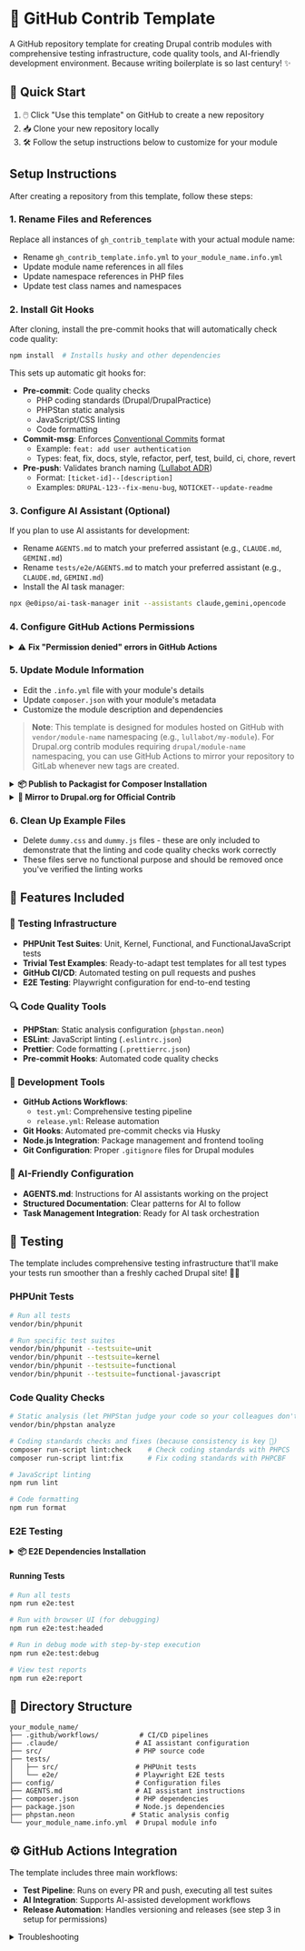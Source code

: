 # 🚀 GitHub Contrib Template

A GitHub repository template for creating Drupal contrib modules with comprehensive testing infrastructure, code quality tools, and AI-friendly development environment. Because writing boilerplate is so last century! ✨

## 🎯 Quick Start

1. 🖱️ Click "Use this template" on GitHub to create a new repository
2. 📥 Clone your new repository locally
3. 🛠️ Follow the setup instructions below to customize for your module

## Setup Instructions

After creating a repository from this template, follow these steps:

### 1. Rename Files and References

Replace all instances of `gh_contrib_template` with your actual module name:

- Rename `gh_contrib_template.info.yml` to `your_module_name.info.yml`
- Update module name references in all files
- Update namespace references in PHP files
- Update test class names and namespaces

### 2. Install Git Hooks

After cloning, install the pre-commit hooks that will automatically check code quality:

```bash
npm install  # Installs husky and other dependencies
```

This sets up automatic git hooks for:

- **Pre-commit**: Code quality checks
  - PHP coding standards (Drupal/DrupalPractice)
  - PHPStan static analysis
  - JavaScript/CSS linting
  - Code formatting
- **Commit-msg**: Enforces [Conventional Commits](https://www.conventionalcommits.org/) format
  - Example: `feat: add user authentication`
  - Types: feat, fix, docs, style, refactor, perf, test, build, ci, chore, revert
- **Pre-push**: Validates branch naming ([Lullabot ADR](https://architecture.lullabot.com/adr/20220920-git-branch-naming/))
  - Format: `[ticket-id]--[description]`
  - Examples: `DRUPAL-123--fix-menu-bug`, `NOTICKET--update-readme`

### 3. Configure AI Assistant (Optional)

If you plan to use AI assistants for development:

- Rename `AGENTS.md` to match your preferred assistant (e.g., `CLAUDE.md`, `GEMINI.md`)
- Rename `tests/e2e/AGENTS.md` to match your preferred assistant (e.g., `CLAUDE.md`, `GEMINI.md`)
- Install the AI task manager:

```bash
npx @e0ipso/ai-task-manager init --assistants claude,gemini,opencode
```

### 4. Configure GitHub Actions Permissions

<details>
<summary>⚠️ <strong>Fix "Permission denied" errors in GitHub Actions</strong></summary>

#### Quick Fix

Go to your repository **Settings** → **Actions** → **General** → **Workflow permissions**:

- Select **Read and write permissions**
- Check **Allow GitHub Actions to create and approve pull requests**
- Click **Save**

#### Alternative: Personal Access Token

1. Create a [Personal Access Token](https://github.com/settings/tokens/new?scopes=repo,workflow) with `repo` and `workflow` scopes
2. Add it to your repository: **Settings** → **Secrets** → **Actions** → **New repository secret**
   - Name: `GH_TOKEN`
   - Value: Your token
3. Update `.github/workflows/release.yml`:
   ```yaml
   env:
     GITHUB_TOKEN: ${{ secrets.GH_TOKEN }}
   ```

#### Best Practice: Service Accounts

For team projects, use a dedicated bot account ([Lullabot ADR reference](https://architecture.lullabot.com/adr/20220426-use-dedicated-accounts-service-integrations/)):

- Create a bot GitHub account (e.g., `your-project-bot`)
- Add it as a collaborator with write permissions
- Use its PAT for automated workflows
- Benefits: Not tied to personal accounts, easier rotation, clear audit trail

</details>

### 5. Update Module Information

- Edit the `.info.yml` file with your module's details
- Update `composer.json` with your module's metadata
- Customize the module description and dependencies

> **Note**: This template is designed for modules hosted on GitHub with `vendor/module-name` namespacing (e.g., `lullabot/my-module`). For Drupal.org contrib modules requiring `drupal/module-name` namespacing, you can use GitHub Actions to mirror your repository to GitLab whenever new tags are created.

<details>
<summary><strong>📦 Publish to Packagist for Composer Installation</strong></summary>

To enable `composer require vendor/module-name` installation:

1. **Ensure your `composer.json` is properly configured** with:
- Correct `name` field (e.g., `"lullabot/my-module"`)
- `type: "drupal-module"`
- Proper `description` and `keywords`

2. **Submit to Packagist**:
- Visit [packagist.org](https://packagist.org)
- Click "Submit" and enter your GitHub repository URL
- Packagist will automatically sync with your repository

3. **Enable auto-updating**:
- Go to your package page on Packagist
- Click "Settings" → "GitHub Service Hook"
- This ensures new releases are automatically published

After submission, users can install your module with:
```bash
composer require vendor/module-name
```

**Note**: With semantic release enabled, your tags and releases are automatically created when you merge PRs with conventional commit messages (feat, fix, etc.).

</details>

<details>
<summary><strong>🔄 Mirror to Drupal.org for Official Contrib</strong></summary>

For official Drupal.org contrib modules requiring `drupal/module-name` namespacing, you can maintain your GitHub workflow while mirroring to GitLab:

**Overview**: Use GitHub Actions to automatically push new tags to your Drupal.org project repository at `https://git.drupalcode.org/project/module_name`.

**Requirements**:
- Approved Drupal.org project page
- SSH key or personal access token for GitLab authentication
- GitHub Action that triggers on new releases/tags

```mermaid
gitGraph:
    commit id: "Initial commit"
    branch github
    checkout github
    commit id: "feat: add feature"
    commit id: "fix: bug fix"
    checkout main
    merge github
    commit id: "v1.1.0 (auto-tag)" tag: "v1.1.0"

    %% Mirror action
    branch drupal-mirror
    checkout drupal-mirror
    commit id: "Mirror to GitLab"
    checkout main
```

**Process Flow**:
1. **GitHub**: Developer workflow with PRs and semantic commits
2. **Auto-release**: Semantic Release creates tags automatically
3. **Mirror Action**: GitHub Action pushes code to `git.drupalcode.org`
4. **Manual Step**: Create release on Drupal.org project page using the mirrored tag

**Note**: While code mirroring can be automated, Drupal.org releases must be manually created through the project interface to generate the `drupal/module-name` Composer package.

</details>

### 6. Clean Up Example Files

- Delete `dummy.css` and `dummy.js` files - these are only included to demonstrate that the linting and code quality checks work correctly
- These files serve no functional purpose and should be removed once you've verified the linting works

## 🎁 Features Included

### 🧪 Testing Infrastructure

- **PHPUnit Test Suites**: Unit, Kernel, Functional, and FunctionalJavaScript tests
- **Trivial Test Examples**: Ready-to-adapt test templates for all test types
- **GitHub CI/CD**: Automated testing on pull requests and pushes
- **E2E Testing**: Playwright configuration for end-to-end testing

### 🔍 Code Quality Tools

- **PHPStan**: Static analysis configuration (`phpstan.neon`)
- **ESLint**: JavaScript linting (`.eslintrc.json`)
- **Prettier**: Code formatting (`.prettierrc.json`)
- **Pre-commit Hooks**: Automated code quality checks

### 🔧 Development Tools

- **GitHub Actions Workflows**:
  - `test.yml`: Comprehensive testing pipeline
  - `release.yml`: Release automation
- **Git Hooks**: Automated pre-commit checks via Husky
- **Node.js Integration**: Package management and frontend tooling
- **Git Configuration**: Proper `.gitignore` files for Drupal modules

### 🤖 AI-Friendly Configuration

- **AGENTS.md**: Instructions for AI assistants working on the project
- **Structured Documentation**: Clear patterns for AI to follow
- **Task Management Integration**: Ready for AI task orchestration

## 🧪 Testing

The template includes comprehensive testing infrastructure that'll make your tests run smoother than a freshly cached Drupal site! 🏃‍♂️

### PHPUnit Tests

```bash
# Run all tests
vendor/bin/phpunit

# Run specific test suites
vendor/bin/phpunit --testsuite=unit
vendor/bin/phpunit --testsuite=kernel
vendor/bin/phpunit --testsuite=functional
vendor/bin/phpunit --testsuite=functional-javascript
```

### Code Quality Checks

```bash
# Static analysis (let PHPStan judge your code so your colleagues don't have to)
vendor/bin/phpstan analyze

# Coding standards checks and fixes (because consistency is key 🔑)
composer run-script lint:check    # Check coding standards with PHPCS
composer run-script lint:fix      # Fix coding standards with PHPCBF

# JavaScript linting
npm run lint

# Code formatting
npm run format
```

### E2E Testing

<details>
<summary><strong>📦 E2E Dependencies Installation</strong></summary>

#### Prerequisites

- **Node.js**: Version 18.0.0 or higher
- **npm**: Installed with Node.js
- **Drupal Environment**: Running Drupal instance (local or remote)

#### Step-by-Step Installation

1. **Install Node.js Dependencies**

   ```bash
   # Install all npm dependencies (includes Playwright)
   npm ci
   ```

2. **Install Playwright Browsers**

   ```bash
   # Download and install browser binaries (Chromium, Firefox, WebKit)
   npm run e2e:install
   ```

   This command downloads approximately 300MB of browser binaries and may take a few minutes on first run.

3. **Verify Installation**

   ```bash
   # Check Playwright installation
   npx playwright --version

   # List installed browsers
   npx playwright install --dry-run
   ```

#### Troubleshooting Installation

**Permission Issues on Linux/macOS:**

```bash
sudo npx playwright install-deps
```

**Network/Firewall Issues:**

```bash
# Use alternative download method
PLAYWRIGHT_SKIP_BROWSER_DOWNLOAD=1 npm ci
npx playwright install chromium
```

**Disk Space Issues:**

- Playwright browsers require ~1GB disk space
- Use `npx playwright install chromium` to install only Chromium (smallest footprint)

</details>

#### Running Tests

```bash
# Run all tests
npm run e2e:test

# Run with browser UI (for debugging)
npm run e2e:test:headed

# Run in debug mode with step-by-step execution
npm run e2e:test:debug

# View test reports
npm run e2e:report
```

## 📁 Directory Structure

```
your_module_name/
├── .github/workflows/          # CI/CD pipelines
├── .claude/                   # AI assistant configuration
├── src/                       # PHP source code
├── tests/
│   ├── src/                   # PHPUnit tests
│   └── e2e/                   # Playwright E2E tests
├── config/                    # Configuration files
├── AGENTS.md                  # AI assistant instructions
├── composer.json              # PHP dependencies
├── package.json               # Node.js dependencies
├── phpstan.neon              # Static analysis config
└── your_module_name.info.yml  # Drupal module info
```

## ⚙️ GitHub Actions Integration

The template includes three main workflows:

- **Test Pipeline**: Runs on every PR and push, executing all test suites
- **AI Integration**: Supports AI-assisted development workflows
- **Release Automation**: Handles versioning and releases (see step 3 in setup for permissions)

<details>
<summary>Troubleshooting</summary>
If the <code>Tag</code> action for the semantic release job is failing because of missing GitHub permissions, then navigate to "Settings" → "Actions" → "General" → "Workflow permissions" and check <em>Read and write permissions</em> and <em>Allow GitHub Actions to create and approve pull requests</em>.
</details>
